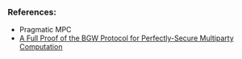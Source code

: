 ### References:

* Pragmatic MPC
* [A Full Proof of the BGW Protocol for Perfectly-Secure
Multiparty Computation](https://eprint.iacr.org/2011/136.pdf)